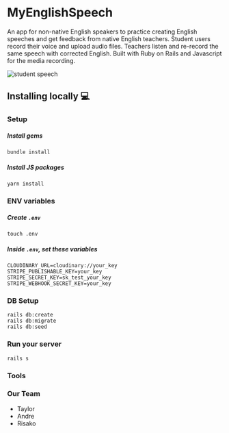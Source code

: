 # MyEnglishSpeech
<p align="left">An app for non-native English speakers to practice creating English speeches and get feedback from native English teachers. Student users record their voice and upload audio files. Teachers listen and re-record the same speech with corrected English. Built with Ruby on Rails and Javascript for the media recording.</p>

![student speech](https://user-images.githubusercontent.com/59186645/158356407-e58ce9e5-99a7-4015-8593-820af33f8523.png)

## Installing locally :computer:
### Setup
##### Install gems
```
bundle install
```
##### Install JS packages
```
yarn install
```

### ENV variables
##### Create `.env`
```
touch .env
```
##### Inside `.env`, set these variables
```
CLOUDINARY_URL=cloudinary://your_key
STRIPE_PUBLISHABLE_KEY=your_key
STRIPE_SECRET_KEY=sk_test_your_key
STRIPE_WEBHOOK_SECRET_KEY=your_key

```

### DB Setup
```
rails db:create
rails db:migrate
rails db:seed

```

### Run your server

```
rails s

```

### Tools


### Our Team
* Taylor
* Andre
* Risako
